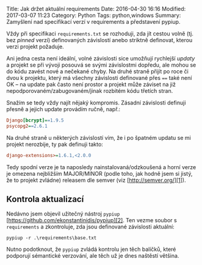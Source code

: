 Title: Jak držet aktuální requirements
Date: 2016-04-30 16:16
Modified: 2017-03-07 11:23
Category: Python
Tags: python,windows
Summary: Zamyšlení nad specifikací verzí v requirements a představení pypiup.

Vždy při specifikaci `requirements.txt` se rozhoduji, zda jít cestou volně (tj. bez *pinned* verzí) definovaných závislostí anebo striktně definovat, kterou verzi projekt požaduje.

Ani jedna cesta není ideální, volné závislosti sice umožňují rychlejší *updaty* a projekt se při vývoji posouvá se svými závislostmi dopředu, ale mohou se do kódu zavést nové a nečekané chyby. Na druhé straně přijít po roce či dvou k projektu, který má všechny závislosti definované přes `==` také není OK – na update pak často není prostor a projekt může záviset na již nepodporovaném/zabugovaném/jinak rozbitém kódu třetích stran.

Snažím se tedy vždy najít nějaký kompromis. Zásadní závislosti definuji přesně a jejich update provádím ručně, např.:

```ini
Django[bcrypt]==1.9.5
psycopg2==2.6.1
```

Na druhé straně u některých závislostí vím, že i po špatném updatu se mi projekt nerozbije, ty pak definuji takto:

```ini
django-extensions>=1.6.1,<2.0.0
```

Tedy spodní verze je ta naposledy nainstalovaná/odzkoušená a horní verze je omezena nejbližším MAJOR/MINOR (podle toho, jak hodně jsem si jistý, že to projekt zvládne) releasem dle semver (viz [http://semver.org/][1]).

## Kontrola aktualizací

Nedávno jsem objevil užitečný nástroj `pypiup` [https://github.com/ekonstantinidis/pypiup][2]. Ten vezme soubor s `requirements` a zkontroluje, zda jsou definované závislosti aktuální:

```
pypiup -r .\requirements\base.txt
```

Nutno podotknout, že `pypiup` zvládá kontrolu jen těch balíčků, které podporují sémantické verzování, ale těch už je dnes naštěstí většina.


  [1]: http://semver.org/
  [2]: https://github.com/ekonstantinidis/pypiup